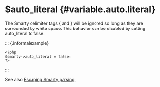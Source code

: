 \$auto\_literal {#variable.auto.literal}
===============

The Smarty delimiter tags { and } will be ignored so long as they are
surrounded by white space. This behavior can be disabled by setting
auto\_literal to false.

::: {.informalexample}

    <?php
    $smarty->auto_literal = false;
    ?>

            
:::

See also [Escaping Smarty parsing](#language.escaping),
